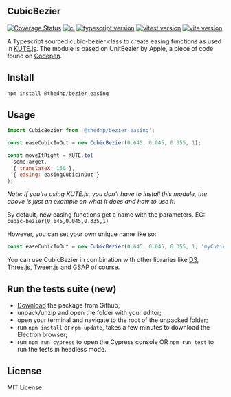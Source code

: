 ## CubicBezier
[![Coverage Status](https://coveralls.io/repos/github/thednp/bezier-easing/badge.svg)](https://coveralls.io/github/thednp/bezier-easing)
[![ci](https://github.com/thednp/bezier-easing/actions/workflows/ci.yml/badge.svg)](https://github.com/thednp/bezier-easing/actions/workflows/ci.yml)
[![typescript version](https://img.shields.io/badge/typescript-5.5.4-brightgreen)](https://www.typescriptlang.org/)
[![vitest version](https://img.shields.io/badge/vitest-2.0.5-brightgreen)](https://vitest.dev/)
[![vite version](https://img.shields.io/badge/vite-5.4.2-brightgreen)](https://github.com/vitejs)

A Typescript sourced cubic-bezier class to create easing functions as used in [KUTE.js](https://github.com/thednp/kute.js). The module is based on UnitBezier by Apple, a piece of code found on [Codepen](https://codepen.io/jwdunn/pen/VJGzNm).

## Install
```js
npm install @thednp/bezier-easing
```

## Usage
```js
import CubicBezier from '@thednp/bezier-easing';

const easeCubicInOut = new CubicBezier(0.645, 0.045, 0.355, 1);

const moveItRight = KUTE.to(
  someTarget,
  { translateX: 150 },
  { easing: easingCubicInOut }
);
```
_Note: if you're using KUTE.js, you don't have to install this module, the above is just an example on what it does and how to use it._

By default, new easing functions get a name with the parameters. EG: `cubic-bezier(0.645,0.045,0.335,1)`

However, you can set your own unique name like so:

```js
const easeCubicInOut = new CubicBezier(0.645, 0.045, 0.355, 1, 'myCubicOut')
```

You can use CubicBezier in combination with other libraries like [D3](https://github.com/d3), [Three.js](https://github.com/mrdoob/three.js), [Tween.js](https://github.com/tweenjs/tween.js) and [GSAP](https://greensock.com/gsap/) of course.

## Run the tests suite (new)
* [Download](https://github.com/thednp/bezier-easing/archive/refs/heads/master.zip) the package from Github;
* unpack/unzip and open the folder with your editor;
* open your terminal and navigate to the root of the unpacked folder;
* run `npm install` or `npm update`, takes a few minutes to download the Electron browser;
* run `npm run cypress` to open the Cypress console OR `npm run test` to run the tests in headless mode.

## License
MIT License